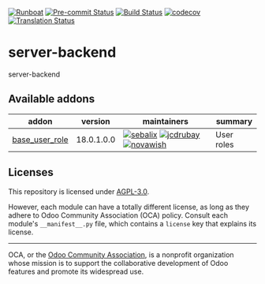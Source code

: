 
[![Runboat](https://img.shields.io/badge/runboat-Try%20me-875A7B.png)](https://runboat.odoo-community.org/builds?repo=OCA/server-backend&target_branch=18.0)
[![Pre-commit Status](https://github.com/OCA/server-backend/actions/workflows/pre-commit.yml/badge.svg?branch=18.0)](https://github.com/OCA/server-backend/actions/workflows/pre-commit.yml?query=branch%3A18.0)
[![Build Status](https://github.com/OCA/server-backend/actions/workflows/test.yml/badge.svg?branch=18.0)](https://github.com/OCA/server-backend/actions/workflows/test.yml?query=branch%3A18.0)
[![codecov](https://codecov.io/gh/OCA/server-backend/branch/18.0/graph/badge.svg)](https://codecov.io/gh/OCA/server-backend)
[![Translation Status](https://translation.odoo-community.org/widgets/server-backend-18-0/-/svg-badge.svg)](https://translation.odoo-community.org/engage/server-backend-18-0/?utm_source=widget)

<!-- /!\ do not modify above this line -->

# server-backend

server-backend

<!-- /!\ do not modify below this line -->

<!-- prettier-ignore-start -->

[//]: # (addons)

Available addons
----------------
addon | version | maintainers | summary
--- | --- | --- | ---
[base_user_role](base_user_role/) | 18.0.1.0.0 | [![sebalix](https://github.com/sebalix.png?size=30px)](https://github.com/sebalix) [![jcdrubay](https://github.com/jcdrubay.png?size=30px)](https://github.com/jcdrubay) [![novawish](https://github.com/novawish.png?size=30px)](https://github.com/novawish) | User roles

[//]: # (end addons)

<!-- prettier-ignore-end -->

## Licenses

This repository is licensed under [AGPL-3.0](LICENSE).

However, each module can have a totally different license, as long as they adhere to Odoo Community Association (OCA)
policy. Consult each module's `__manifest__.py` file, which contains a `license` key
that explains its license.

----
OCA, or the [Odoo Community Association](http://odoo-community.org/), is a nonprofit
organization whose mission is to support the collaborative development of Odoo features
and promote its widespread use.
